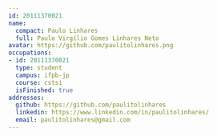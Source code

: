 ```yaml
---
id: 20111370021
name:
  compact: Paulo Linhares
  full: Paulo Virgílio Gomes Linhares Neto
avatar: https://github.com/paulitolinhares.png
occupations:
- id: 20111370021
  type: student
  campus: ifpb-jp
  course: cstsi
  isFinished: true
addresses:
  github: https://github.com/paulitolinhares
  linkedin: https://www.linkedin.com/in/paulitolinhares/
  email: paulitolinhares@gmail.com
---
```

